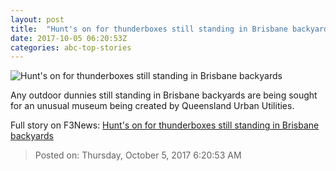 ```yaml
---
layout: post
title:  "Hunt's on for thunderboxes still standing in Brisbane backyards"
date: 2017-10-05 06:20:53Z
categories: abc-top-stories
---
```


![Hunt's on for thunderboxes still standing in Brisbane backyards](http://www.abc.net.au/news/image/9019384-1x1-700x700.jpg)

Any outdoor dunnies still standing in Brisbane backyards are being sought for an unusual museum being created by Queensland Urban Utilities.


Full story on F3News: [Hunt's on for thunderboxes still standing in Brisbane backyards](http://www.f3nws.com/n/tHyhJC)

> Posted on: Thursday, October 5, 2017 6:20:53 AM
